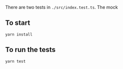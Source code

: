 
There are two tests in `./src/index.test.ts`. The mock 

## To start

`yarn install`

## To run the tests

`yarn test`

